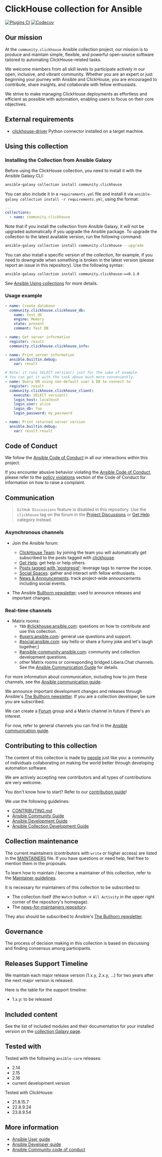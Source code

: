 # ClickHouse collection for Ansible

[![Plugins CI](https://github.com/ansible-collections/community.clickhouse/workflows/Plugins%20CI/badge.svg?event=push)](https://github.com/ansible-collections/community.clickhouse/actions?query=workflow%3A"Plugins+CI") [![Codecov](https://img.shields.io/codecov/c/github/ansible-collections/community.clickhouse)](https://codecov.io/gh/ansible-collections/community.clickhouse)

## Our mission

At the `community.clickhouse` Ansible collection project,
our mission is to produce and maintain simple, flexible,
and powerful open-source software tailored to automating ClickHouse-related tasks.

We welcome members from all skill levels to participate actively in our open, inclusive, and vibrant community.
Whether you are an expert or just beginning your journey with Ansible and ClickHouse,
you are encouraged to contribute, share insights, and collaborate with fellow enthusiasts.

We strive to make managing ClickHouse deployments as effortless and efficient as possible with automation,
enabling users to focus on their core objectives.

## External requirements

- [clickhouse-driver](https://clickhouse-driver.readthedocs.io/en/latest/) Python connector installed on a target machine.

## Using this collection

### Installing the Collection from Ansible Galaxy

Before using the ClickHouse collection, you need to install it with the Ansible Galaxy CLI:

```bash
ansible-galaxy collection install community.clickhouse
```

You can also include it in a `requirements.yml` file and install it via `ansible-galaxy collection install -r requirements.yml`, using the format:

```yaml
---
collections:
  - name: community.clickhouse
```

Note that if you install the collection from Ansible Galaxy, it will not be upgraded automatically if you upgrade the Ansible package.
To upgrade the collection to the latest available version, run the following command:

```bash
ansible-galaxy collection install community.clickhouse --upgrade
```

You can also install a specific version of the collection, for example, if you need to downgrade when something is broken in the latest version (please report an issue in this repository). Use the following syntax:

```bash
ansible-galaxy collection install community.clickhouse:==0.1.0
```

See [Ansible Using collections](https://docs.ansible.com/ansible/latest/user_guide/collections_using.html) for more details.

### Usage example

```yaml
- name: Create database
  community.clickhouse.clickhouse_db:
    name: test_db
    engine: Memory
    state: present
    comment: Test DB

- name: Get server information
  register: result
  community.clickhouse.clickhouse_info:

- name: Print server information
  ansible.builtin.debug:
    var: result

# Note: it runs SELECT version() just for the sake of example.
# You can get it with the task above much more conveniently.
- name: Query DB using non-default user & DB to connect to
  register: result
  community.clickhouse.clickhouse_client:
    execute: SELECT version()
    login_host: localhost
    login_user: alice
    login_db: foo
    login_password: my_password

- name: Print returned server version
  ansible.builtin.debug:
    var: result.result
```

## Code of Conduct

We follow the [Ansible Code of Conduct](https://docs.ansible.com/ansible/latest/community/code_of_conduct.html) in all our interactions within this project.

If you encounter abusive behavior violating the [Ansible Code of Conduct](https://docs.ansible.com/ansible/latest/community/code_of_conduct.html), please refer to the [policy violations](https://docs.ansible.com/ansible/latest/community/code_of_conduct.html#policy-violations) section of the Code of Conduct for information on how to raise a complaint.

## Communication

> `GitHub Discussions` feature is disabled in this repository. Use the `clickhouse` tag on the forum in the [Project Discussions](https://forum.ansible.com/new-topic?title=topic%20title&body=topic%20body&category=project&tags=postgresql) or [Get Help](https://forum.ansible.com/new-topic?title=topic%20title&body=topic%20body&category=help&tags=clickhouse) category instead.

### Asynchronous channels

* Join the Ansible forum:
    * [ClickHouse Team](https://forum.ansible.com/g/ClickHouseTeam): by joining the team you will automatically get subscribed to the posts tagged with [clickhouse](https://forum.ansible.com/tag/clickhouse).
    * [Get Help](https://forum.ansible.com/c/help/6/none): get help or help others.
    * [Posts tagged with 'postgresql'](https://forum.ansible.com/tag/clickhouse): leverage tags to narrow the scope.
    * [Social Spaces](https://forum.ansible.com/c/chat/4): gather and interact with fellow enthusiasts.
    * [News & Announcements](https://forum.ansible.com/c/news/5/none): track project-wide announcements including social events.

* The Ansible [Bullhorn newsletter](https://forum.ansible.com/t/about-the-newsletter-category/166): used to announce releases and important changes.

### Real-time channels

* Matrix rooms:
    * `TBD` [#clickhouse:ansible.com](https://matrix.to/#/#clickhouse:ansible.com): questions on how to contribute and use this collection.
    * [#users:ansible.com](https://matrix.to/#/#users:ansible.com): general use questions and support.
    * [#social:ansible.com](https://matrix.to/#/#social:ansible.com): say hello or share a funny joke and let's laugh together;)
    * [#ansible-community:ansible.com](https://matrix.to/#/#community:ansible.com): community and collection development questions.
    * other Matrix rooms or corresponding bridged Libera.Chat channels. See the [Ansible Communication Guide](https://docs.ansible.com/ansible/devel/community/communication.html) for details.

For more information about communication, including how to join these channels, see the [Ansible communication guide](https://docs.ansible.com/ansible/devel/community/communication.html).


We announce important development changes and releases through Ansible's [The Bullhorn newsletter](https://docs.ansible.com/ansible/devel/community/communication.html#the-bullhorn). If you are a collection developer, be sure you are subscribed.

We can create a [Forum](https://forum.ansible.com/) group and a Matrix channel in future if there's an interest.

For now, refer to general channels you can find in the [Ansible communication guide](https://docs.ansible.com/ansible/devel/community/communication.html).

## Contributing to this collection

The content of this collection is made by [people](https://github.com/ansible-collections/community.clickhouse/graphs/contributors) just like you: a community of individuals collaborating on making the world better through developing automation software.

We are actively accepting new contributors and all types of contributions are very welcome.

You don't know how to start? Refer to our [contribution guide](https://github.com/ansible-collections/community.clickhouse/blob/main/CONTRIBUTING.md)!

We use the following guidelines:

* [CONTRIBUTING.md](https://github.com/ansible-collections/community.clickhouse/blob/main/CONTRIBUTING.md)
* [Ansible Community Guide](https://docs.ansible.com/ansible/latest/community/index.html)
* [Ansible Development Guide](https://docs.ansible.com/ansible/devel/dev_guide/index.html)
* [Ansible Collection Development Guide](https://docs.ansible.com/ansible/devel/dev_guide/developing_collections.html#contributing-to-collections)

## Collection maintenance

The current maintainers (contributors with `write` or higher access) are listed in the [MAINTAINERS](https://github.com/ansible-collections/community.clickhouse/blob/main/MAINTAINERS) file. If you have questions or need help, feel free to mention them in the proposals.

To learn how to maintain / become a maintainer of this collection, refer to the [Maintainer guidelines](https://github.com/ansible-collections/community.clickhouse/blob/main/MAINTAINING.md).

It is necessary for maintainers of this collection to be subscribed to:

* The collection itself (the `Watch` button -> `All Activity` in the upper right corner of the repository's homepage).
* The [news-for-maintainers repository](https://github.com/ansible-collections/news-for-maintainers).

They also should be subscribed to Ansible's [The Bullhorn newsletter](https://docs.ansible.com/ansible/devel/community/communication.html#the-bullhorn).

## Governance

The process of decision making in this collection is based on discussing and finding consensus among participants.

## Releases Support Timeline

We maintain each major release version (1.x.y, 2.x.y, ...) for two years after the next major version is released.

Here is the table for the support timeline:
- 1.x.y: to be released

## Included content

See the list of included modules and their documentation for your installed version on the [collection Galaxy page](https://galaxy.ansible.com/ui/repo/published/community/clickhouse/docs/).

## Tested with

Tested with the following `ansible-core` releases:
- 2.14
- 2.15
- 2.16
- current development version

Tested with ClickHouse:
- 21.8.15.7
- 22.8.9.24
- 23.8.9.54

## More information

- [Ansible User guide](https://docs.ansible.com/ansible/latest/user_guide/index.html)
- [Ansible Developer guide](https://docs.ansible.com/ansible/latest/dev_guide/index.html)
- [Ansible Community code of conduct](https://docs.ansible.com/ansible/latest/community/code_of_conduct.html)
